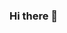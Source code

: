 ### Hi there 👋

<!--
**Manoj4689/Manoj4689** is a ✨ _special_ ✨ repository because its `README.md` (this file) appears on your GitHub profile.


- 🔭 I’m interested in Software Development and Quantitative Research
- 📫 How to reach me: [manojkumar.ede@gmail.com](manojkumar.ede@gmail.com), [LinkedIn](https://www.linkedin.com/in/e-manoj-kumar-603003193/)
-->
